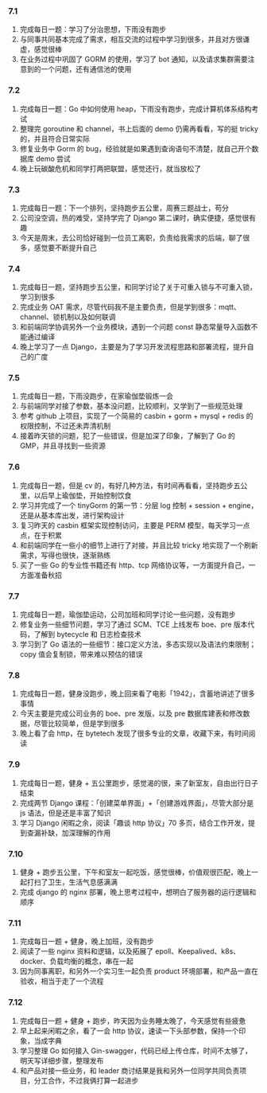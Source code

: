 ### 7.1

1. 完成每日一题：学习了分治思想，下雨没有跑步
2. 与同事共同基本完成了需求，相互交流的过程中学习到很多，并且对方很谦虚，感觉很棒
3. 在业务过程中巩固了 GORM 的使用，学习了 bot 通知，以及请求集群需要注意到的一个问题，还有通信池的使用

### 7.2

1. 完成每日一题：Go 中如何使用 heap，下雨没有跑步，完成计算机体系结构考试
2. 整理完 goroutine 和 channel，书上后面的 demo 仍需再看看，写的挺 tricky 的，并且符合日常实际
3. 修复业务中 Gorm 的 bug，经验就是如果遇到查询语句不清楚，就自己开个数据库 demo 尝试
4. 晚上玩碳酸危机和同学打两把联盟，感觉还行，就当放松了

### 7.3

1. 完成每日一题：下一个排列，坚持跑步五公里，周赛三题战士，苟分
2. 公司没空调，热的难受，坚持学完了 Django 第二课时，确实便捷，感觉很有趣
3. 今天是周末，去公司恰好碰到一位员工离职，负责给我需求的后端，聊了很多，感觉要不断提升自己

### 7.4

1. 完成每日一题，坚持跑步五公里，和同学讨论了关于可重入锁与不可重入锁，学习到很多
2. 完成业务 OAT 需求，尽管代码我不是主要负责，但是学到很多：mqtt、channel、锁机制以及如何联调
3. 和前端同学协调另外一个业务模块，遇到一个问题 const 静态常量导入函数不能通过编译
4. 晚上学习了一点 Django，主要是为了学习开发流程思路和部署流程，提升自己的广度

### 7.5

1. 完成每日一题，下雨没跑步，在家瑜伽垫锻炼一会
2. 与前端同学对接了参数，基本没问题，比较顺利，又学到了一些规范处理
3. 参考 github 上项目，实现了一个简易的 casbin + gorm + mysql + redis 的权限控制，不过还未弄清机制
4. 接着昨天锁的问题，犯了一些错误，但是加深了印象，了解到了 Go 的 GMP，并且寻找到一些资源

### 7.6

1. 完成每日一题，但是 cv 的，有好几种方法，有时间再看看，坚持跑步五公里，以后早上瑜伽垫，开始控制饮食
2. 学习并完成了一个 tinyGorm 的第一节：分层 log 控制 + session + engine，还是从基本库出发，进行架构设计
3. 复习昨天的 casbin 框架实现控制访问，主要是 PERM 模型，每天学习一点点，在于积累
4. 和前端同学在一些小的细节上进行了对接，并且比较 tricky 地实现了一个刷新需求，写得也很快，逐渐熟练
5. 买了一些 Go 的专业性书籍还有 http、tcp 网络协议等，一方面提升自己，一方面准备秋招

### 7.7

1. 完成每日一题，瑜伽垫运动，公司加班和同学讨论一些问题，没有跑步
2. 修复业务一些细节问题，学习了通过 SCM、TCE 上线发布 boe、pre 版本代码，了解到 bytecycle 和 日志检查技术
3. 学习到了 Go 语法的一些细节：接口定义方法，多态实现以及语法约束限制；copy 值会复制锁，带来难以预估的错误

### 7.8

1. 完成每日一题，健身没跑步，晚上回来看了电影「1942」，含蓄地讲述了很多事情
2. 今天主要是完成公司业务的 boe、pre 发版，以及 pre 数据库建表和修改数据，尽管比较简单，但是学到很多
3. 晚上看了会 http，在 bytetech 发现了很多专业的文章，收藏下来，有时间阅读

### 7.9

1. 完成每日一题，健身 + 五公里跑步，感觉渴的很，来了新室友，自由出行日子结束
2. 完成两节 Django 课程：「创建菜单界面」+「创建游戏界面」，尽管大部分是 js 语法，但是还是丰富了知识
3. 学习 Django 闲暇之余，阅读「趣谈 http 协议」70 多页，结合工作开发，提到查漏补缺，加深理解的作用

### 7.10

1. 健身 + 跑步五公里，下午和室友一起吃饭，感觉很棒，价值观很匹配，晚上一起打扫了卫生，生活气息感满满
2. 完成 django 的 nginx 部署，晚上思考过程中，想明白了服务器的运行逻辑和顺序

### 7.11

1. 完成每日一题 + 健身，晚上加班，没有跑步
2. 阅读了一些 nginx 资料和逻辑，以及拓展了 epoll、Keepalived、k8s、docker、负载均衡的概念，串在一起
3. 因为同事离职，和另外一个实习生一起负责 product 环境部署，和产品一直在验收，相当于走了一个流程

### 7.12

1. 完成每日一题 + 健身 + 跑步，昨天因为业务睡太晚了，今天感觉有些疲惫
2. 早上起来闲暇之余，看了一会 http 协议，速读一下头部参数，保持一个印象，当成字典
3. 学习整理 Go 如何接入 Gin-swagger，代码已经上传仓库，时间不太够了，明天写详细步骤，整理发布
4. 和产品对接一些业务，和 leader 商讨结果是我和另外一位同学共同负责项目，分工合作，不过我俩打算一起进步
